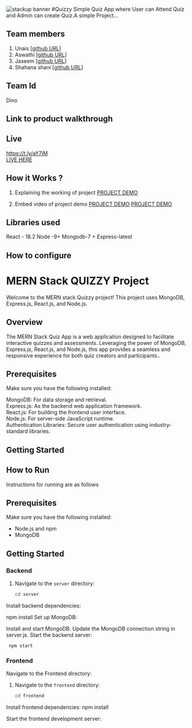 ![stackup banner](https://github.com/uncode11/sample/assets/127462092/ca27e233-ff3b-4830-add4-57658152f341)
#Quizzy
Simple Quiz App where User can Attend Quiz and Admin can create Quiz.A simple Project...
## Team members
1. Unais [[github URL](https://github.com/uncode11)]
2. Aswathi [[github URL](https://github.com/Aswathivalsan)]
3. Jaseem [[github URL](https://github.com/JASEEMCTR)]
4. Shahana shani [[github URL](https://github.com/Shahanashani)]
## Team Id
Dino
## Link to product walkthrough
## Live
https://t.ly/aY7iM  <br>
[LIVE HERE](https://t.ly/aY7iM)

## How it Works ?
1. Explaining the working of project
    [PROJECT DEMO](https://youtu.be/q-4BTxNSAvg)
 
3. Embed video of project demo
    [PROJECT DEMO](https://youtu.be/q-4BTxNSAvg)
    [PROJECT DEMO](https://youtu.be/q-4BTxNSAvg)
## Libraries used
React - 18.2
Node -9+
Mongodb-7 +
Express-latest
## How to configure
# MERN Stack QUIZZY Project

Welcome to the MERN stack Quizzy project! This project uses MongoDB, Express.js, React.js, and Node.js.


## Overview

The MERN Stack Quiz App is a web application designed to facilitate interactive quizzes and assessments. Leveraging the power of MongoDB, Express.js, React.js, and Node.js, this app provides a seamless and responsive experience for both quiz creators and participants..

## Prerequisites

Make sure you have the following installed:

MongoDB: For data storage and retrieval.<br>
Express.js: As the backend web application framework.<br>
React.js: For building the frontend user interface.<br>
Node.js: For server-side JavaScript runtime.<br>
Authentication Libraries: Secure user authentication using industry-standard libraries.<br>


## Getting Started


## How to Run
Instructions for running are as follows
   

## Prerequisites

Make sure you have the following installed:

- Node.js and npm
- MongoDB

## Getting Started

### Backend

1. Navigate to the `server` directory:
   ```bash
   cd server
Install backend dependencies:


npm install
Set up MongoDB:

Install and start MongoDB.
Update the MongoDB connection string in server.js.
Start the backend server:
 
     npm start

### Frontend

Navigate to the Frontend directory:
1. Navigate to the `frontend` directory:
   ```bash
   cd frontend

Install frontend dependencies:
npm install


Start the frontend development server:




